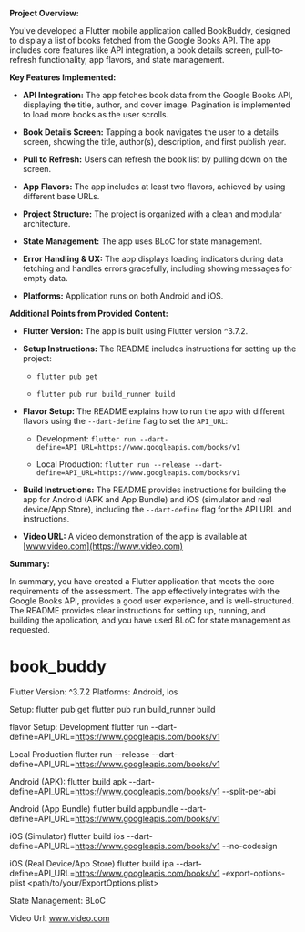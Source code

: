 **Project Overview:**

You've developed a Flutter mobile application called BookBuddy, designed to display a list of books fetched from the Google Books API. The app includes core features like API integration, a book details screen, pull-to-refresh functionality, app flavors, and state management.

**Key Features Implemented:**

* **API Integration:** The app fetches book data from the Google Books API, displaying the title, author, and cover image.  Pagination is implemented to load more books as the user scrolls.

* **Book Details Screen:** Tapping a book navigates the user to a details screen, showing the title, author(s), description, and first publish year.

* **Pull to Refresh:** Users can refresh the book list by pulling down on the screen.

* **App Flavors:** The app includes at least two flavors, achieved by using different base URLs.

* **Project Structure:** The project is organized with a clean and modular architecture.

* **State Management:** The app uses BLoC for state management.

* **Error Handling & UX:** The app displays loading indicators during data fetching and handles errors gracefully, including showing messages for empty data.

* **Platforms:** Application runs on both Android and iOS.

**Additional Points from Provided Content:**

* **Flutter Version:** The app is built using Flutter version ^3.7.2.

* **Setup Instructions:** The README includes instructions for setting up the project:

    * `flutter pub get`

    * `flutter pub run build_runner build`

* **Flavor Setup:** The README explains how to run the app with different flavors using the `--dart-define` flag to set the `API_URL`:

    * Development:  `flutter run --dart-define=API_URL=https://www.googleapis.com/books/v1`

    * Local Production: `flutter run --release --dart-define=API_URL=https://www.googleapis.com/books/v1`

* **Build Instructions:** The README provides instructions for building the app for Android (APK and App Bundle) and iOS (simulator and real device/App Store), including the `--dart-define` flag for the API URL and instructions.

* **Video URL:** A video demonstration of the app is available at [www.video.com](https://www.video.com)

**Summary:**

In summary, you have created a Flutter application that meets the core requirements of the assessment. The app effectively integrates with the Google Books API, provides a good user experience, and is well-structured. The README provides clear instructions for setting up, running, and building the application, and you have used BLoC for state management as requested.





# book_buddy





Flutter Version: ^3.7.2
Platforms: Android, Ios

Setup:
flutter pub get
flutter pub run build_runner build


flavor Setup:
Development
 flutter run --dart-define=API_URL=https://www.googleapis.com/books/v1

Local Production
 flutter run --release --dart-define=API_URL=https://www.googleapis.com/books/v1

Android (APK):
flutter build apk --dart-define=API_URL=https://www.googleapis.com/books/v1 --split-per-abi

Android (App Bundle)
flutter build appbundle --dart-define=API_URL=https://www.googleapis.com/books/v1

iOS (Simulator)
flutter build ios --dart-define=API_URL=https://www.googleapis.com/books/v1 --no-codesign

iOS (Real Device/App Store)
flutter build ipa --dart-define=API_URL=https://www.googleapis.com/books/v1 -export-options-plist <path/to/your/ExportOptions.plist>


State Management: BLoC

Video Url: www.video.com
